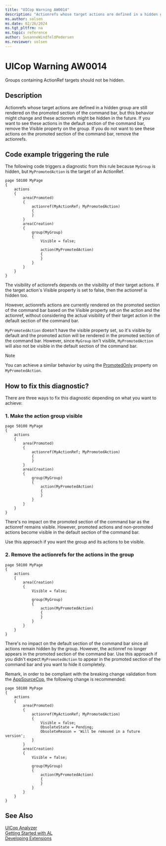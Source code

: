 ```yaml
---
title: "UICop Warning AW0014"
description: "Actionrefs whose target actions are defined in a hidden group are still rendered on the promoted section of the command bar, but this behavior might change and these actionrefs might be hidden in the future."
ms.author: solsen
ms.date: 02/26/2024
ms.tgt_pltfrm: na
ms.topic: reference
author: SusanneWindfeldPedersen
ms.reviewer: solsen
---
```

[//]: # (START>DO_NOT_EDIT)
[//]: # (IMPORTANT:Do not edit any of the content between here and the END>DO_NOT_EDIT.)
[//]: # (Any modifications should be made in the .xml files in the ModernDev repo.)
# UICop Warning AW0014
Groups containing ActionRef targets should not be hidden.

## Description
Actionrefs whose target actions are defined in a hidden group are still rendered on the promoted section of the command bar, but this behavior might change and these actionrefs might be hidden in the future. If you want to see these actions in the default section of the command bar, remove the Visible property on the group. If you do not want to see these actions on the promoted section of the command bar, remove the actionrefs.

[//]: # (IMPORTANT: END>DO_NOT_EDIT)

## Code example triggering the rule

The following code triggers a diagnostic from this rule because `MyGroup` is hidden, but `MyPromotedAction` is the target of an ActionRef.

```al
page 50100 MyPage
{
    actions
    {
        area(Promoted)
        {
            actionref(MyActionRef; MyPromotedAction)
            {
            }
        }
        area(Creation)
        {
            group(MyGroup)
            {
                Visible = false;

                action(MyPromotedAction)
                {
                }
            }
        }
    }
}
```

The visibility of actionrefs depends on the visibility of their target actions. If the target action's Visible property is set to false, then the actionref is hidden too.

However, actionrefs actions are currently rendered on the promoted section of the command bar based on the Visible property set on the action and the actionref, without considering the actual visibility of their target action in the default section of the command bar.

`MyPromotedAction` doesn't have the visible property set, so it's visible by default and the promoted action will be rendered in the promoted section of the command bar. However, since `MyGroup` isn't visible, `MyPromotedAction` will also not be visible in the default section of the command bar.

> [!NOTE]  
> You can achieve a similar behavior by using the [PromotedOnly](..\properties\devenv-promotedonly-property.md) property on `MyPromotedAction`.

## How to fix this diagnostic?

There are three ways to fix this diagnostic depending on what you want to achieve: <!--Note from the editor: The bullet points below highligh 2 ways to fix the diagnostic. Do we need to add another point?-->

### 1. Make the action group visible

```al
page 50100 MyPage
{
    actions
    {
        area(Promoted)
        {
            actionref(MyActionRef; MyPromotedAction)
            {
            }
        }
        area(Creation)
        {
            group(MyGroup)
            {
                action(MyPromotedAction)
                {
                }
            }
        }
    }
}
```

There's no impact on the promoted section of the command bar as the actionref remains visible. However, promoted actions and non-promoted actions become visible in the default section of the command bar.  

Use this approach if you want the group and its actions to be visible.

### 2. Remove the actionrefs for the actions in the group

```al
page 50100 MyPage
{
    actions
    {
        area(Creation)
        {
            Visible = false;

            group(MyGroup)
            {
                action(MyPromotedAction)
                {
                }
            }
        }
    }
}
```

There's no impact on the default section of the command bar since all actions remain hidden by the group. However, the actionref no longer appears in the promoted section of the command bar. Use this approach if you didn't expect `MyPromotedAction` to appear in the promoted section of the command bar and you want to hide it completely. 

Remark, in order to be compliant with the breaking change validation from the [AppSourceCop](appsourcecop.md), the following change is recommended:

```al
page 50100 MyPage
{
    actions
    {
        area(Promoted)
        {
            actionref(MyActionRef; MyPromotedAction)
            {
                Visible = false;
                ObsoleteState = Pending;
                ObsoleteReason = 'Will be removed in a future version';
            }
        }
        area(Creation)
        {
            Visible = false;

            group(MyGroup)
            {
                action(MyPromotedAction)
                {
                }
            }
        }
    }
}
```




## See Also  
[UICop Analyzer](uicop.md)  
[Getting Started with AL](../devenv-get-started.md)  
[Developing Extensions](../devenv-dev-overview.md)  
